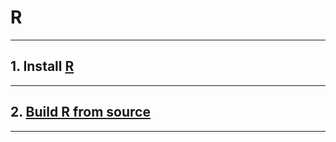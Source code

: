 # R
---

## 1. Install [R](https://docs.posit.co/resources/install-r/)
---
## 2. [Build R from source](https://docs.posit.co/resources/install-r-source/)
---

